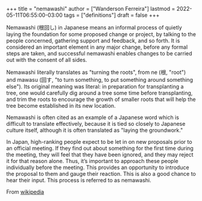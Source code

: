 +++
title = "nemawashi"
author = ["Wanderson Ferreira"]
lastmod = 2022-05-11T06:55:00-03:00
tags = ["definitions"]
draft = false
+++

Nemawashi (根回し) in Japanese means an informal process of quietly laying the
foundation for some proposed change or project, by talking to the people
concerned, gathering support and feedback, and so forth. It is considered an
important element in any major change, before any formal steps are taken, and
successful nemawashi enables changes to be carried out with the consent of all
sides.

Nemawashi literally translates as "turning the roots", from ne (根, "root") and
mawasu (回す, "to turn something, to put something around something else"). Its
original meaning was literal: in preparation for transplanting a tree, one would
carefully dig around a tree some time before transplanting, and trim the roots
to encourage the growth of smaller roots that will help the tree become
established in its new location.

Nemawashi is often cited as an example of a Japanese word which is difficult to
translate effectively, because it is tied so closely to Japanese culture itself,
although it is often translated as "laying the groundwork."

In Japan, high-ranking people expect to be let in on new proposals prior to an
official meeting. If they find out about something for the first time during the
meeting, they will feel that they have been ignored, and they may reject it for
that reason alone. Thus, it’s important to approach these people individually
before the meeting. This provides an opportunity to introduce the proposal to
them and gauge their reaction. This is also a good chance to hear their input.
This process is referred to as nemawashi.

From [wikipedia](https://en.wikipedia.org/wiki/Nemawashi)
